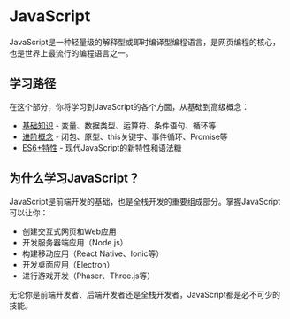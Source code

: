 # JavaScript

JavaScript是一种轻量级的解释型或即时编译型编程语言，是网页编程的核心，也是世界上最流行的编程语言之一。

## 学习路径

在这个部分，你将学习到JavaScript的各个方面，从基础到高级概念：

- [基础知识](/javascript/basics) - 变量、数据类型、运算符、条件语句、循环等
- [进阶概念](/javascript/advanced) - 闭包、原型、this关键字、事件循环、Promise等
- [ES6+特性](/javascript/es6) - 现代JavaScript的新特性和语法糖

## 为什么学习JavaScript？

JavaScript是前端开发的基础，也是全栈开发的重要组成部分。掌握JavaScript可以让你：

- 创建交互式网页和Web应用
- 开发服务器端应用（Node.js）
- 构建移动应用（React Native、Ionic等）
- 开发桌面应用（Electron）
- 进行游戏开发（Phaser、Three.js等）

无论你是前端开发者、后端开发者还是全栈开发者，JavaScript都是必不可少的技能。